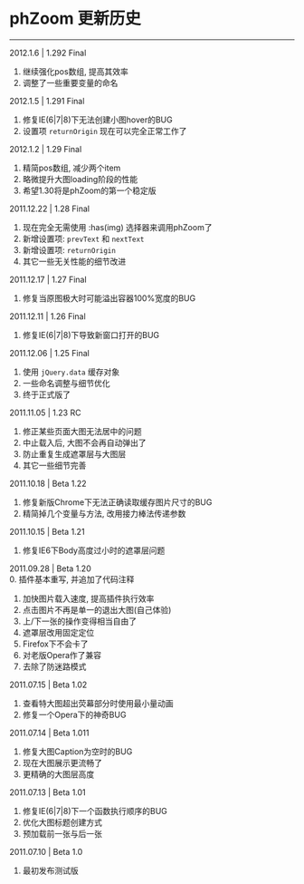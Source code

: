 # phZoom 更新历史
* * *
2012.1.6 | 1.292 Final  
1. 继续强化pos数组, 提高其效率  
2. 调整了一些重要变量的命名  

2012.1.5 | 1.291 Final  
1. 修复IE(6|7|8)下无法创建小图hover的BUG  
2. 设置项 `returnOrigin` 现在可以完全正常工作了  

2012.1.2 | 1.29 Final  
1. 精简pos数组, 减少两个item  
2. 略微提升大图loading阶段的性能  
3. 希望1.30将是phZoom的第一个稳定版  

2011.12.22 | 1.28 Final  
1. 现在完全无需使用 :has(img) 选择器来调用phZoom了  
2. 新增设置项: `prevText` 和 `nextText`  
3. 新增设置项: `returnOrigin`  
4. 其它一些无关性能的细节改进  

2011.12.17 | 1.27 Final  
1. 修复当原图极大时可能溢出容器100%宽度的BUG  

2011.12.11 | 1.26 Final  
1. 修复IE(6|7|8)下导致新窗口打开的BUG  

2011.12.06 | 1.25 Final  
1. 使用 `jQuery.data` 缓存对象  
2. 一些命名调整与细节优化  
3. 终于正式版了  

2011.11.05 | 1.23 RC  
1. 修正某些页面大图无法居中的问题  
2. 中止载入后, 大图不会再自动弹出了  
3. 防止重复生成遮罩层与大图层  
4. 其它一些细节完善  

2011.10.18 | Beta 1.22  
1. 修复新版Chrome下无法正确读取缓存图片尺寸的BUG  
2. 精简掉几个变量与方法, 改用接力棒法传递参数  

2011.10.15 | Beta 1.21  
1. 修复IE6下Body高度过小时的遮罩层问题  

2011.09.28 | Beta 1.20  
0. 插件基本重写, 并追加了代码注释  
1. 加快图片载入速度, 提高插件执行效率  
2. 点击图片不再是单一的退出大图(自己体验)  
3. 上/下一张的操作变得相当自由了  
4. 遮罩层改用固定定位  
5. Firefox下不会卡了  
6. 对老版Opera作了兼容  
7. 去除了防迷路模式  

2011.07.15 | Beta 1.02  
1. 查看特大图超出荧幕部分时使用最小量动画  
2. 修复一个Opera下的神奇BUG  

2011.07.14 | Beta 1.011
1. 修复大图Caption为空时的BUG  
2. 现在大图展示更流畅了  
3. 更精确的大图层高度  

2011.07.13 | Beta 1.01  
1. 修复IE(6|7|8)下一个函数执行顺序的BUG  
2. 优化大图标题创建方式  
3. 预加载前一张与后一张

2011.07.10 | Beta 1.0  
1. 最初发布测试版